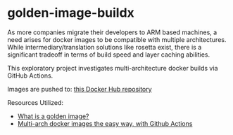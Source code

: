 # golden-image-buildx

As more companies migrate their developers to ARM based machines, a need arises for docker images to be compatible with multiple architectures. While intermediary/translation solutions like rosetta exist, there is a significant tradeoff in terms of build speed and layer caching abilities.

This exploratory project investigates multi-architecture docker builds via GitHub Actions.

Images are pushed to: [this Docker Hub repository](https://hub.docker.com/r/aloutfi/golden-image-buildx/tags)

Resources Utilized:

- [What is a golden image?](https://opensource.com/article/19/7/what-golden-image)
- [Multi-arch docker images the easy way, with Github Actions](https://dev.to/cloudx/multi-arch-docker-images-the-easy-way-with-github-actions-4k54)

